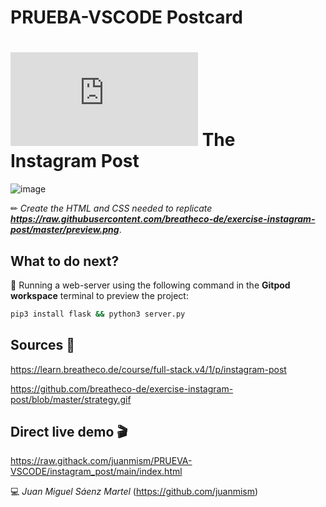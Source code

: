 # PRUEBA-VSCODE  Postcard

# ![4Geeks Logo](http://assets.breatheco.de/apis/img/images.php?blob&random&cat=icon&tags=4geeks,16) The Instagram Post

![image](https://user-images.githubusercontent.com/94133025/201906816-1f37c345-6afa-4420-80c8-17c9ed1c2546.png)

✏ *Create the HTML and CSS needed to replicate **<https://raw.githubusercontent.com/breatheco-de/exercise-instagram-post/master/preview.png>***.

## What to do next?

📄 Running a web-server using the following command in the **Gitpod workspace** terminal to preview the project:

```sh
pip3 install flask && python3 server.py
```

## Sources 📌

<https://learn.breatheco.de/course/full-stack.v4/1/p/instagram-post>

<https://github.com/breatheco-de/exercise-instagram-post/blob/master/strategy.gif>

## Direct live demo 🎬

<https://raw.githack.com/juanmism/PRUEVA-VSCODE/instagram_post/main/index.html>

💻 _Juan Miguel Sáenz Martel_ (<https://github.com/juanmism>)

